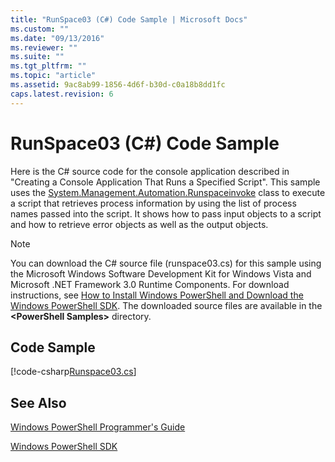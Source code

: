 ```yaml
---
title: "RunSpace03 (C#) Code Sample | Microsoft Docs"
ms.custom: ""
ms.date: "09/13/2016"
ms.reviewer: ""
ms.suite: ""
ms.tgt_pltfrm: ""
ms.topic: "article"
ms.assetid: 9ac8ab99-1856-4d6f-b30d-c0a18b8dd1fc
caps.latest.revision: 6
---
```

# RunSpace03 (C#) Code Sample

Here is the C# source code for the console application described in "Creating a
Console Application That Runs a Specified Script". This sample uses the
[System.Management.Automation.Runspaceinvoke](/dotnet/api/System.Management.Automation.RunspaceInvoke)
class to execute a script that retrieves process information by using the list
of process names passed into the script. It shows how to pass input objects to
a script and how to retrieve error objects as well as the output objects.

> [!NOTE]
> You can download the C# source file (runspace03.cs) for this sample using the
> Microsoft Windows Software Development Kit for Windows Vista and Microsoft
> .NET Framework 3.0 Runtime Components. For download instructions, see
> [How to Install Windows PowerShell and Download the Windows PowerShell SDK](/powershell/developer/installing-the-windows-powershell-sdk).
> The downloaded source files are available in the **\<PowerShell Samples>**
> directory.

## Code Sample

[!code-csharp[Runspace03.cs](../../../../powershell-sdk-samples/SDK-2.0/csharp/Runspace03/Runspace03.cs#L11-L88 "Runspace03.cs")]

## See Also

[Windows PowerShell Programmer's Guide](./windows-powershell-programmer-s-guide.md)

[Windows PowerShell SDK](../windows-powershell-reference.md)
